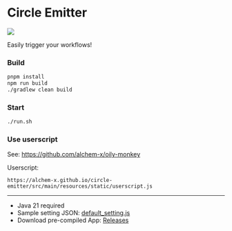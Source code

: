 # Circle Emitter

[![](https://github.com/alchem-x/circle-emitter/actions/workflows/github_pages.yml/badge.svg)](https://github.com/alchem-x/circle-emitter/actions/workflows/github_pages.yml)

Easily trigger your workflows!

### Build

```sh
pnpm install
npm run build
./gradlew clean build
```

### Start

```sh
./run.sh
```

### Use userscript

See: https://github.com/alchem-x/oily-monkey

Userscript: 

```
https://alchem-x.github.io/circle-emitter/src/main/resources/static/userscript.js
```

---

- Java 21 required
- Sample setting JSON: [default_setting.js](www/samples/default_setting.js)
- Download pre-compiled App: [Releases](https://github.com/alchem-x/circle-emitter/releases)
